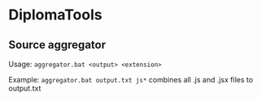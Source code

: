 # DiplomaTools

## Source aggregator
Usage: `aggregator.bat <output> <extension>`


Example: `aggregator.bat output.txt js*`
         combines all .js and .jsx files to output.txt
